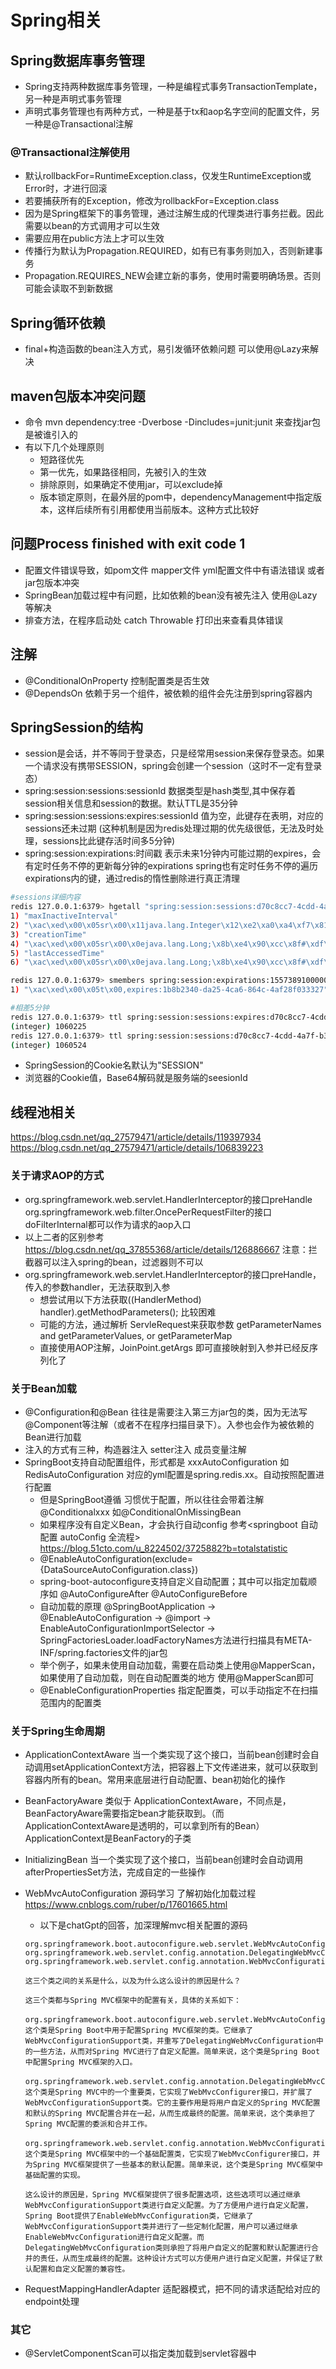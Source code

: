 # Spring相关

## Spring数据库事务管理

* Spring支持两种数据库事务管理，一种是编程式事务TransactionTemplate，另一种是声明式事务管理
* 声明式事务管理也有两种方式，一种是基于tx和aop名字空间的配置文件，另一种是@Transactional注解

### @Transactional注解使用

* 默认rollbackFor=RuntimeException.class，仅发生RuntimeException或Error时，才进行回滚
* 若要捕获所有的Exception，修改为rollbackFor=Exception.class
* 因为是Spring框架下的事务管理，通过注解生成的代理类进行事务拦截。因此需要以bean的方式调用才可以生效
* 需要应用在public方法上才可以生效
* 传播行为默认为Propagation.REQUIRED，如有已有事务则加入，否则新建事务
* Propagation.REQUIRES_NEW会建立新的事务，使用时需要明确场景。否则可能会读取不到新数据

## Spring循环依赖

* final+构造函数的bean注入方式，易引发循环依赖问题 可以使用@Lazy来解决

## maven包版本冲突问题

* 命令 mvn dependency:tree -Dverbose -Dincludes=junit:junit 来查找jar包是被谁引入的
* 有以下几个处理原则
  * 短路径优先
  * 第一优先，如果路径相同，先被引入的生效
  * 排除原则，如果确定不使用jar，可以exclude掉
  * 版本锁定原则，在最外层的pom中，dependencyManagement中指定版本，这样后续所有引用都使用当前版本。这种方式比较好

## 问题Process finished with exit code 1

* 配置文件错误导致，如pom文件 mapper文件 yml配置文件中有语法错误 或者jar包版本冲突
* SpringBean加载过程中有问题，比如依赖的bean没有被先注入 使用@Lazy等解决
* 排查方法，在程序启动处 catch Throwable 打印出来查看具体错误

## 注解

* @ConditionalOnProperty 控制配置类是否生效
* @DependsOn 依赖于另一个组件，被依赖的组件会先注册到spring容器内

## SpringSession的结构

* session是会话，并不等同于登录态，只是经常用session来保存登录态。如果一个请求没有携带SESSION，spring会创建一个session（这时不一定有登录态）
* spring:session:sessions:sessionId  数据类型是hash类型,其中保存着session相关信息和session的数据。默认TTL是35分钟
* spring:session:sessions:expires:sessionId  值为空，此键存在表明，对应的sessions还未过期 (这种机制是因为redis处理过期的优先级很低，无法及时处理，sessions比此键存活时间多5分钟)
* spring:session:expirations:时间戳 表示未来1分钟内可能过期的expires，会有定时任务不停的更新每分钟的expirations spring也有定时任务不停的遍历expirations内的键，通过redis的惰性删除进行真正清理

```bash
#sessions详细内容
redis 127.0.0.1:6379> hgetall "spring:session:sessions:d70c8cc7-4cdd-4a7f-b371-16783eb81f3c"
1) "maxInactiveInterval"
2) "\xac\xed\x00\x05sr\x00\x11java.lang.Integer\x12\xe2\xa0\xa4\xf7\x81\x878\x02\x00\x01I\x00\x05valuexr\x00\x10java.lang.Number\x86\xac\x95\x1d\x0b\x94\xe0\x8b\x02\x00\x00xp\x00'\x8d\x00"
3) "creationTime"
4) "\xac\xed\x00\x05sr\x00\x0ejava.lang.Long;\x8b\xe4\x90\xcc\x8f#\xdf\x02\x00\x01J\x00\x05valuexr\x00\x10java.lang.Number\x86\xac\x95\x1d\x0b\x94\xe0\x8b\x02\x00\x00xp\x00\x00\x01\x83\xd5\x9f\xd1v"
5) "lastAccessedTime"
6) "\xac\xed\x00\x05sr\x00\x0ejava.lang.Long;\x8b\xe4\x90\xcc\x8f#\xdf\x02\x00\x01J\x00\x05valuexr\x00\x10java.lang.Number\x86\xac\x95\x1d\x0b\x94\xe0\x8b\x02\x00\x00xp\x00\x00\x01\x83\xd5\x9b\xc9\x1b"

redis 127.0.0.1:6379> smembers spring:session:expirations:1557389100000
1) "\xac\xed\x00\x05t\x00,expires:1b8b2340-da25-4ca6-864c-4af28f033327"

#相差5分钟
redis 127.0.0.1:6379> ttl spring:session:sessions:expires:d70c8cc7-4cdd-4a7f-b371-16783eb81f3c
(integer) 1060225
redis 127.0.0.1:6379> ttl spring:session:sessions:d70c8cc7-4cdd-4a7f-b371-16783eb81f3c
(integer) 1060524
```
* SpringSession的Cookie名默认为"SESSION"
* 浏览器的Cookie值，Base64解码就是服务端的seesionId


## 线程池相关

https://blog.csdn.net/qq_27579471/article/details/119397934
https://blog.csdn.net/qq_27579471/article/details/106839223

### 关于请求AOP的方式

* org.springframework.web.servlet.HandlerInterceptor的接口preHandle  org.springframework.web.filter.OncePerRequestFilter的接口doFilterInternal都可以作为请求的aop入口
* 以上二者的区别参考 https://blog.csdn.net/qq_37855368/article/details/126886667 注意：拦截器可以注入spring的bean，过滤器则不可以
* org.springframework.web.servlet.HandlerInterceptor的接口preHandle，传入的参数handler，无法获取到入参
  * 想尝试用以下方法获取((HandlerMethod) handler).getMethodParameters(); 比较困难
  * 可能的方法，通过解析 ServleRequest来获取参数 getParameterNames and getParameterValues, or getParameterMap
  * 直接使用AOP注解，JoinPoint.getArgs 即可直接映射到入参并已经反序列化了

### 关于Bean加载

* @Configuration和@Bean 往往是需要注入第三方jar包的类，因为无法写@Component等注解（或者不在程序扫描目录下）。入参也会作为被依赖的Bean进行加载
* 注入的方式有三种，构造器注入 setter注入  成员变量注解
* SpringBoot支持自动配置组件，形式都是 xxxAutoConfiguration 如RedisAutoConfiguration 对应的yml配置是spring.redis.xx。自动按照配置进行配置
  * 但是SpringBoot遵循 习惯优于配置，所以往往会带着注解 @Conditionalxxx 如@ConditionalOnMissingBean
  * 如果程序没有自定义Bean，才会执行自动config 参考<springboot 自动配置 autoConfig 全流程> https://blog.51cto.com/u_8224502/3725882?b=totalstatistic
  * @EnableAutoConfiguration(exclude={DataSourceAutoConfiguration.class})
  * spring-boot-autoconfigure支持自定义自动配置；其中可以指定加载顺序如 @AutoConfigureAfter @AutoConfigureBefore
  * 自动加载的原理 @SpringBootApplication -> @EnableAutoConfiguration -> @import -> EnableAutoConfigurationImportSelector -> SpringFactoriesLoader.loadFactoryNames方法进行扫描具有META-INF/spring.factories文件的jar包
  * 举个例子，如果未使用自动加载，需要在启动类上使用@MapperScan，如果使用了自动加载，则在自动配置类的地方 使用@MapperScan即可
  * @EnableConfigurationProperties 指定配置类，可以手动指定不在扫描范围内的配置类

### 关于Spring生命周期

* ApplicationContextAware 当一个类实现了这个接口，当前bean创建时会自动调用setApplicationContext方法，把容器上下文传递进来，就可以获取到容器内所有的bean。常用来底层进行自动配置、bean初始化的操作
* BeanFactoryAware 类似于 ApplicationContextAware，不同点是，BeanFactoryAware需要指定bean才能获取到。（而ApplicationContextAware是透明的，可以拿到所有的Bean） ApplicationContext是BeanFactory的子类
* InitializingBean 当一个类实现了这个接口，当前bean创建时会自动调用afterPropertiesSet方法，完成自定的一些操作
* WebMvcAutoConfiguration 源码学习 了解初始化加载过程 https://www.cnblogs.com/ruber/p/17601665.html
  * 以下是chatGpt的回答，加深理解mvc相关配置的源码
  ```agsl
  org.springframework.boot.autoconfigure.web.servlet.WebMvcAutoConfiguration.EnableWebMvcConfiguration
  org.springframework.web.servlet.config.annotation.DelegatingWebMvcConfiguration
  org.springframework.web.servlet.config.annotation.WebMvcConfigurationSupport

  这三个类之间的关系是什么，以及为什么这么设计的原因是什么？
  
  这三个类都与Spring MVC框架中的配置有关，具体的关系如下：

  org.springframework.boot.autoconfigure.web.servlet.WebMvcAutoConfiguration.EnableWebMvcConfiguration：这个类是Spring Boot中用于配置Spring MVC框架的类。它继承了WebMvcConfigurationSupport类，并重写了DelegatingWebMvcConfiguration中的一些方法，从而对Spring MVC进行了自定义配置。简单来说，这个类是Spring Boot中配置Spring MVC框架的入口。

  org.springframework.web.servlet.config.annotation.DelegatingWebMvcConfiguration：这个类是Spring MVC中的一个重要类，它实现了WebMvcConfigurer接口，并扩展了WebMvcConfigurationSupport类。它的主要作用是将用户自定义的Spring MVC配置和默认的Spring MVC配置合并在一起，从而生成最终的配置。简单来说，这个类承担了Spring MVC配置的委派和合并工作。

  org.springframework.web.servlet.config.annotation.WebMvcConfigurationSupport：这个类是Spring MVC框架中的一个基础配置类，它实现了WebMvcConfigurer接口，并为Spring MVC框架提供了一些基本的默认配置。简单来说，这个类是Spring MVC框架中基础配置的实现。

  这么设计的原因是，Spring MVC框架提供了很多配置选项，这些选项可以通过继承WebMvcConfigurationSupport类进行自定义配置。为了方便用户进行自定义配置，Spring Boot提供了EnableWebMvcConfiguration类，它继承了WebMvcConfigurationSupport类并进行了一些定制化配置，用户可以通过继承EnableWebMvcConfiguration进行自定义配置。而DelegatingWebMvcConfiguration类则承担了将用户自定义的配置和默认配置进行合并的责任，从而生成最终的配置。这种设计方式可以方便用户进行自定义配置，并保证了默认配置和自定义配置的兼容性。
  ```

* RequestMappingHandlerAdapter 适配器模式，把不同的请求适配给对应的endpoint处理


### 其它
* @ServletComponentScan可以指定类加载到servlet容器中